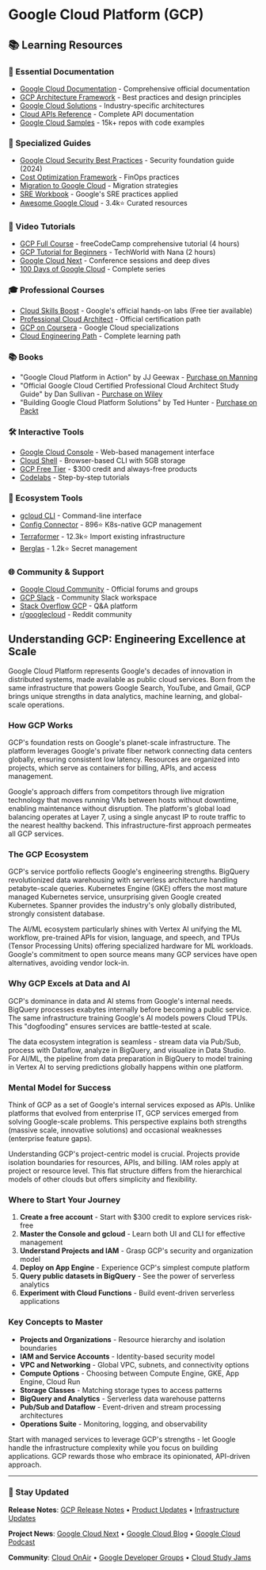 # Google Cloud Platform (GCP)

## 📚 Learning Resources

### 📖 Essential Documentation
- [Google Cloud Documentation](https://cloud.google.com/docs) - Comprehensive official documentation
- [GCP Architecture Framework](https://cloud.google.com/architecture/framework) - Best practices and design principles
- [Google Cloud Solutions](https://cloud.google.com/solutions) - Industry-specific architectures
- [Cloud APIs Reference](https://cloud.google.com/apis/docs/overview) - Complete API documentation
- [Google Cloud Samples](https://github.com/GoogleCloudPlatform) - 15k+ repos with code examples

### 📝 Specialized Guides
- [Google Cloud Security Best Practices](https://cloud.google.com/security/best-practices) - Security foundation guide (2024)
- [Cost Optimization Framework](https://cloud.google.com/architecture/framework/cost-optimization) - FinOps practices
- [Migration to Google Cloud](https://cloud.google.com/architecture/migration-to-gcp-getting-started) - Migration strategies
- [SRE Workbook](https://sre.google/workbook/table-of-contents/) - Google's SRE practices applied
- [Awesome Google Cloud](https://github.com/GoogleCloudPlatform/awesome-google-cloud) - 3.4k⭐ Curated resources

### 🎥 Video Tutorials
- [GCP Full Course](https://www.youtube.com/watch?v=jpno8FSqpc8) - freeCodeCamp comprehensive tutorial (4 hours)
- [GCP Tutorial for Beginners](https://www.youtube.com/watch?v=IUU6OR8yHCc) - TechWorld with Nana (2 hours)
- [Google Cloud Next](https://www.youtube.com/c/GoogleCloudTech) - Conference sessions and deep dives
- [100 Days of Google Cloud](https://www.youtube.com/playlist?list=PLIivdWyY5sqKh1gDR0WpP9iIOY00IE0xL) - Complete series

### 🎓 Professional Courses
- [Cloud Skills Boost](https://www.cloudskillsboost.google/) - Google's official hands-on labs (Free tier available)
- [Professional Cloud Architect](https://cloud.google.com/certification/cloud-architect) - Official certification path
- [GCP on Coursera](https://www.coursera.org/googlecloud) - Google Cloud specializations
- [Cloud Engineering Path](https://cloud.google.com/training/cloud-infrastructure) - Complete learning path

### 📚 Books
- "Google Cloud Platform in Action" by JJ Geewax - [Purchase on Manning](https://www.manning.com/books/google-cloud-platform-in-action)
- "Official Google Cloud Certified Professional Cloud Architect Study Guide" by Dan Sullivan - [Purchase on Wiley](https://www.wiley.com/en-us/Official+Google+Cloud+Certified+Professional+Cloud+Architect+Study+Guide%2C+2nd+Edition-p-9781119871057)
- "Building Google Cloud Platform Solutions" by Ted Hunter - [Purchase on Packt](https://www.packtpub.com/product/building-google-cloud-platform-solutions/9781838647438)

### 🛠️ Interactive Tools
- [Google Cloud Console](https://console.cloud.google.com/) - Web-based management interface
- [Cloud Shell](https://cloud.google.com/shell) - Browser-based CLI with 5GB storage
- [GCP Free Tier](https://cloud.google.com/free) - $300 credit and always-free products
- [Codelabs](https://codelabs.developers.google.com/cloud) - Step-by-step tutorials

### 🚀 Ecosystem Tools
- [gcloud CLI](https://cloud.google.com/sdk/gcloud) - Command-line interface
- [Config Connector](https://github.com/GoogleCloudPlatform/k8s-config-connector) - 896⭐ K8s-native GCP management
- [Terraformer](https://github.com/GoogleCloudPlatform/terraformer) - 12.3k⭐ Import existing infrastructure
- [Berglas](https://github.com/GoogleCloudPlatform/berglas) - 1.2k⭐ Secret management

### 🌐 Community & Support
- [Google Cloud Community](https://cloud.google.com/community) - Official forums and groups
- [GCP Slack](https://googlecloud-community.slack.com/) - Community Slack workspace
- [Stack Overflow GCP](https://stackoverflow.com/questions/tagged/google-cloud-platform) - Q&A platform
- [r/googlecloud](https://www.reddit.com/r/googlecloud/) - Reddit community

## Understanding GCP: Engineering Excellence at Scale

Google Cloud Platform represents Google's decades of innovation in distributed systems, made available as public cloud services. Born from the same infrastructure that powers Google Search, YouTube, and Gmail, GCP brings unique strengths in data analytics, machine learning, and global-scale operations.

### How GCP Works

GCP's foundation rests on Google's planet-scale infrastructure. The platform leverages Google's private fiber network connecting data centers globally, ensuring consistent low latency. Resources are organized into projects, which serve as containers for billing, APIs, and access management.

Google's approach differs from competitors through live migration technology that moves running VMs between hosts without downtime, enabling maintenance without disruption. The platform's global load balancing operates at Layer 7, using a single anycast IP to route traffic to the nearest healthy backend. This infrastructure-first approach permeates all GCP services.

### The GCP Ecosystem

GCP's service portfolio reflects Google's engineering strengths. BigQuery revolutionized data warehousing with serverless architecture handling petabyte-scale queries. Kubernetes Engine (GKE) offers the most mature managed Kubernetes service, unsurprising given Google created Kubernetes. Spanner provides the industry's only globally distributed, strongly consistent database.

The AI/ML ecosystem particularly shines with Vertex AI unifying the ML workflow, pre-trained APIs for vision, language, and speech, and TPUs (Tensor Processing Units) offering specialized hardware for ML workloads. Google's commitment to open source means many GCP services have open alternatives, avoiding vendor lock-in.

### Why GCP Excels at Data and AI

GCP's dominance in data and AI stems from Google's internal needs. BigQuery processes exabytes internally before becoming a public service. The same infrastructure training Google's AI models powers Cloud TPUs. This "dogfooding" ensures services are battle-tested at scale.

The data ecosystem integration is seamless - stream data via Pub/Sub, process with Dataflow, analyze in BigQuery, and visualize in Data Studio. For AI/ML, the pipeline from data preparation in BigQuery to model training in Vertex AI to serving predictions globally happens within one platform.

### Mental Model for Success

Think of GCP as a set of Google's internal services exposed as APIs. Unlike platforms that evolved from enterprise IT, GCP services emerged from solving Google-scale problems. This perspective explains both strengths (massive scale, innovative solutions) and occasional weaknesses (enterprise feature gaps).

Understanding GCP's project-centric model is crucial. Projects provide isolation boundaries for resources, APIs, and billing. IAM roles apply at project or resource level. This flat structure differs from the hierarchical models of other clouds but offers simplicity and flexibility.

### Where to Start Your Journey

1. **Create a free account** - Start with $300 credit to explore services risk-free
2. **Master the Console and gcloud** - Learn both UI and CLI for effective management
3. **Understand Projects and IAM** - Grasp GCP's security and organization model
4. **Deploy on App Engine** - Experience GCP's simplest compute platform
5. **Query public datasets in BigQuery** - See the power of serverless analytics
6. **Experiment with Cloud Functions** - Build event-driven serverless applications

### Key Concepts to Master

- **Projects and Organizations** - Resource hierarchy and isolation boundaries
- **IAM and Service Accounts** - Identity-based security model
- **VPC and Networking** - Global VPC, subnets, and connectivity options
- **Compute Options** - Choosing between Compute Engine, GKE, App Engine, Cloud Run
- **Storage Classes** - Matching storage types to access patterns
- **BigQuery and Analytics** - Serverless data warehouse patterns
- **Pub/Sub and Dataflow** - Event-driven and stream processing architectures
- **Operations Suite** - Monitoring, logging, and observability

Start with managed services to leverage GCP's strengths - let Google handle the infrastructure complexity while you focus on building applications. GCP rewards those who embrace its opinionated, API-driven approach.

---

### 📡 Stay Updated

**Release Notes**: [GCP Release Notes](https://cloud.google.com/release-notes) • [Product Updates](https://cloud.google.com/blog/products) • [Infrastructure Updates](https://cloud.google.com/blog/topics/infrastructure)

**Project News**: [Google Cloud Next](https://cloud.withgoogle.com/next) • [Google Cloud Blog](https://cloud.google.com/blog) • [Google Cloud Podcast](https://gcppodcast.com/)

**Community**: [Cloud OnAir](https://cloudonair.withgoogle.com/) • [Google Developer Groups](https://developers.google.com/community/gdg) • [Cloud Study Jams](https://events.withgoogle.com/cloud-study-jams/)